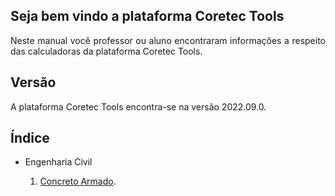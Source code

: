 <h2>Seja bem vindo a plataforma Coretec Tools</h2>

<p align="justify">
Neste manual você professor ou aluno encontraram informações a respeito das calculadoras da plataforma Coretec Tools. 
</p> 

<h2>Versão</h2>
<p align="justify">
A plataforma Coretec Tools encontra-se na versão 2022.09.0.
</p> 

<h2>Índice</h2>

<ul>
    <li>Engenharia Civil</li>
    <ol type = "1">
        <li>
            <a href="https://Coretectools.github.io/Manual/ConcretoArmado.html" target = "_blank" rel = "noopener noreferrer">Concreto Armado</a>.
        </li>
    </ol>
</ul>


